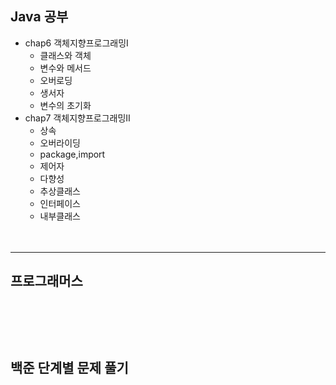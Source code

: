 ## Java 공부
- chap6 객체지향프로그래밍Ⅰ
  - 클래스와 객체
  - 변수와 메서드
  - 오버로딩
  - 생서자
  - 변수의 초기화
- chap7 객체지향프로그래밍Ⅱ
  - 상속
  - 오버라이딩
  - package,import
  - 제어자
  - 다향성
  - 추상클래스
  - 인터페이스
  - 내부클래스  
<br><br>
---
## 프로그래머스


<br><br>
---
## 백준 단계별 문제 풀기

